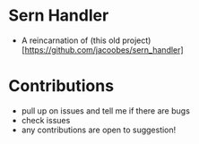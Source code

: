 # Sern Handler
- A reincarnation of (this old project)[https://github.com/jacoobes/sern_handler]
# Contributions
- pull up on issues and tell me if there are bugs 
- check issues
- any contributions are open to suggestion!
